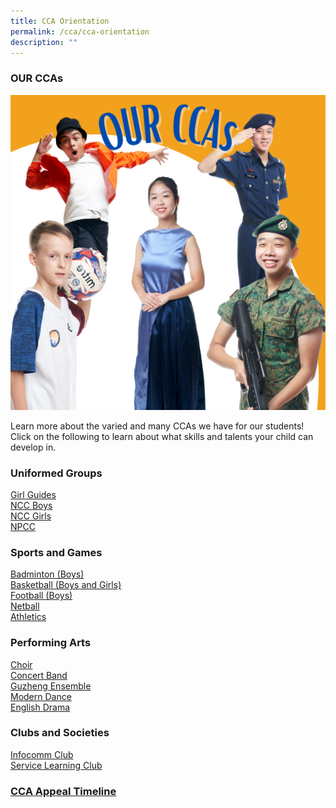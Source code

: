 ```yaml
---
title: CCA Orientation
permalink: /cca/cca-orientation
description: ""
---
```

### OUR CCAs

![OUR CCAs](/images/OUR%20CCAs.png)

Learn more about the varied and many CCAs we have for our students!
Click on the following to learn about what skills and talents your child can develop in.


### Uniformed Groups

[Girl Guides](/cca/uniformed-groups/girl-guides) <br>
[NCC Boys](/cca/uniformed-groups/national-cadet-corps-ncc-land-boys) <br>
[NCC Girls](/cca/uniformed-groups/national-cadet-corps-ncc-land-girls) <br>
[NPCC](/cca/uniformed-groups/national-police-cadet-corps-npcc-boys)


### Sports and Games

[Badminton (Boys)](/cca/sports/badminton-boys) <br> 
[Basketball (Boys and Girls)](/cca/sports/basketball-boys-n-girls) <br>
[Football (Boys)](/cca/sports/football-boys) <br>
[Netball](/cca/sports/netball) <br>
[Athletics](/cca/sports/athletics)


### Performing Arts

[Choir](/cca/performing-arts/choir) <br>
[Concert Band](/cca/performing-arts/concert-band) <br>
[Guzheng Ensemble](/cca/performing-arts/guzheng-ensemble) <br>
[Modern Dance](/cca/performing-arts/modern-dance) <br>
[English Drama](/cca/performing-arts/english-drama)


### Clubs and Societies

[Infocomm Club](/cca/clubs/infocomm-club) <br>
[Service Learning Club](/cca/clubs/service-learning-club)


### [CCA Appeal Timeline](/files/2022%20CCA%20Appeal%20Timeline.pdf)